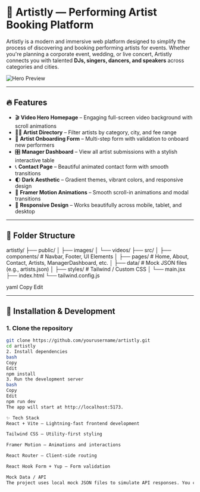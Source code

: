 # 🎤 Artistly — Performing Artist Booking Platform

Artistly is a modern and immersive web platform designed to simplify the process of discovering and booking performing artists for events. Whether you're planning a corporate event, wedding, or live concert, Artistly connects you with talented **DJs, singers, dancers, and speakers** across categories and cities.

![Hero Preview](./public/images/preview.png)

---

## 🔥 Features

- 🎬 **Video Hero Homepage** – Engaging full-screen video background with scroll animations
- 🧑‍🎤 **Artist Directory** – Filter artists by category, city, and fee range
- 📝 **Artist Onboarding Form** – Multi-step form with validation to onboard new performers
- 🎛 **Manager Dashboard** – View all artist submissions with a stylish interactive table
- 📞 **Contact Page** – Beautiful animated contact form with smooth transitions
- 🌓 **Dark Aesthetic** – Gradient themes, vibrant colors, and responsive design
- 🎨 **Framer Motion Animations** – Smooth scroll-in animations and modal transitions
- 📱 **Responsive Design** – Works beautifully across mobile, tablet, and desktop

---

## 📁 Folder Structure

artistly/
├── public/
│ ├── images/
│ └── videos/
├── src/
│ ├── components/ # Navbar, Footer, UI Elements
│ ├── pages/ # Home, About, Contact, Artists, ManagerDashboard, etc.
│ ├── data/ # Mock JSON files (e.g., artists.json)
│ ├── styles/ # Tailwind / Custom CSS
│ └── main.jsx
├── index.html
└── tailwind.config.js

yaml
Copy
Edit

---

## 🚀 Installation & Development

### 1. Clone the repository

```bash
git clone https://github.com/yourusername/artistly.git
cd artistly
2. Install dependencies
bash
Copy
Edit
npm install
3. Run the development server
bash
Copy
Edit
npm run dev
The app will start at http://localhost:5173.

✨ Tech Stack
React + Vite – Lightning-fast frontend development

Tailwind CSS – Utility-first styling

Framer Motion – Animations and interactions

React Router – Client-side routing

React Hook Form + Yup – Form validation

Mock Data / API
The project uses local mock JSON files to simulate API responses. You can find these in the src/data/ folder and modify them as needed.
